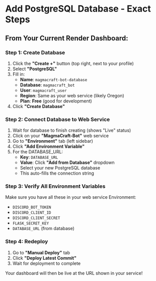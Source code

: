 # Add PostgreSQL Database - Exact Steps

## From Your Current Render Dashboard:

### Step 1: Create Database
1. Click the **"Create +"** button (top right, next to your profile)
2. Select **"PostgreSQL"**
3. Fill in:
   - **Name**: `magmacraft-bot-database`
   - **Database**: `magmacraft_bot`
   - **User**: `magmacraft_user`
   - **Region**: Same as your web service (likely Oregon)
   - **Plan**: **Free** (good for development)
4. Click **"Create Database"**

### Step 2: Connect Database to Web Service
1. Wait for database to finish creating (shows "Live" status)
2. Click on your **"MagmaCraft-Bot"** web service
3. Go to **"Environment"** tab (left sidebar)
4. Click **"Add Environment Variable"**
5. For the DATABASE_URL:
   - **Key**: `DATABASE_URL`
   - **Value**: Click **"Add from Database"** dropdown
   - Select your new PostgreSQL database
   - This auto-fills the connection string

### Step 3: Verify All Environment Variables
Make sure you have all these in your web service Environment:
- `DISCORD_BOT_TOKEN`
- `DISCORD_CLIENT_ID`
- `DISCORD_CLIENT_SECRET`
- `FLASK_SECRET_KEY`
- `DATABASE_URL` (from database)

### Step 4: Redeploy
1. Go to **"Manual Deploy"** tab
2. Click **"Deploy Latest Commit"**
3. Wait for deployment to complete

Your dashboard will then be live at the URL shown in your service!